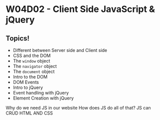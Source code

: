 # W04D02 - Client Side JavaScript & jQuery

## Topics!

- Different between Server side and Client side
- CSS and the DOM
- The `window` object
- The `navigator` object
- The `document` object
- Intro to the DOM
- DOM Events
- Intro to jQuery
- Event handling with jQuery
- Element Creation with jQuery

Why do we need JS in our website
How does JS do all of that?
JS can CRUD HTML AND CSS
